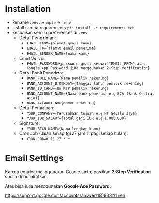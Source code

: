# Installation

- Rename `.env.example` -> `.env`
- Install semua requirements `pip install -r requirements.txt`
- Sesuaikan semua preferences di `.env`
  - Detail Pengiriman: 
    - `EMAIL_FROM={alamat gmail kamu}`
    - `EMAIL_TO={alamat email penerima}`
    - `EMAIL_SENDER_NAME={nama kamu}`
  - Email Server:
    - `EMAIL_PASSWORD={password gmail sesuai "EMAIL_FROM" atau Google App Password jika menggunakan 2-Step Verification}`
  - Detail Bank Penerima:
    - `BANK_FULL_NAME={Nama pemilik rekening}`
    - `BANK_ACCOUNT_BIRTHDAY={Tanggal lahir pemilik rekening}`
    - `BANK_ID_CARD={No KTP pemilik rekening}`
    - `BANK_ACCOUNT_NAME={Nama bank penerima e.g BCA (Bank Central Asia)}`
    - `BANK_ACCOUNT_NO={Nomor rekening}`
  - Detail Penagihan:
    - `YOUR_COMPANY={Perusahaan tujuan e.g PT Selalu Jaya}`
    - `YOUR_IDR_SALARY={Total gaji IDR e.g 1.000.000}`
  - Signature:
    - `YOUR_SIGN_NAME={Nama lengkap kamu}`
  - Cron Job (Jalan setiap tgl 27 jam 11 pagi setiap bulan):
    - `CRON_JOB=0 11 27 * *`


# Email Settings

Karena emailer menggunakan Google smtp, pastikan **2-Step Verification** sudah di nonaktifkan. 

Atau bisa juga menggunakan **Google App Password**.

https://support.google.com/accounts/answer/185833?hl=en
